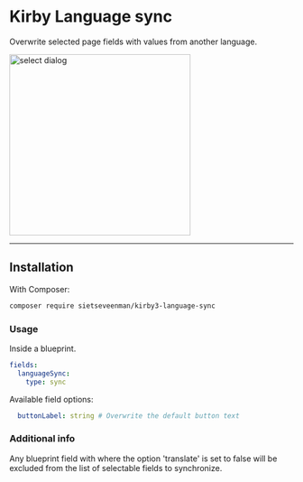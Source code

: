 # Kirby Language sync

Overwrite selected page fields with values from another language. 

<img width="321" alt="select dialog" src="https://user-images.githubusercontent.com/19320817/168168969-9bd9d214-f9d0-4408-8ec5-4f3b61a79c78.png">

****

## Installation

With Composer:

```bash
composer require sietseveenman/kirby3-language-sync
```

### Usage
Inside a blueprint.

```yml
fields:
  languageSync:
    type: sync
```
Available field options:

```yml
  buttonLabel: string # Overwrite the default button text
```
### Additional info
Any blueprint field with where the option 'translate' is set to false will be excluded from the list of selectable fields to synchronize.
